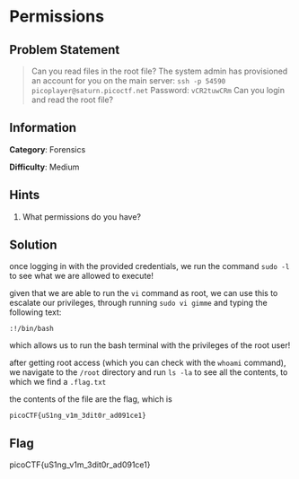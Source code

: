 # Permissions

## Problem Statement

> Can you read files in the root file?
The system admin has provisioned an account for you on the main server:
`ssh -p 54590 picoplayer@saturn.picoctf.net`
Password: `vCR2tuwCRm`
Can you login and read the root file?

## Information

**Category**: Forensics

**Difficulty**: Medium

## Hints

1. What permissions do you have?

## Solution

once logging in with the provided credentials, we run the command `sudo -l` to see what we are allowed to execute!

given that we are able to run the `vi` command as root, we can use this to escalate our privileges, through running `sudo vi gimme` and typing the following text:
```
:!/bin/bash
```
which allows us to run the bash terminal with the privileges of the root user!

after getting root access (which you can check with the `whoami` command), we navigate to the `/root` directory and run `ls -la` to see all the contents, to which we find a `.flag.txt`

the contents of the file are the flag, which is
```
picoCTF{uS1ng_v1m_3dit0r_ad091ce1}
```

## Flag

picoCTF{uS1ng_v1m_3dit0r_ad091ce1}
